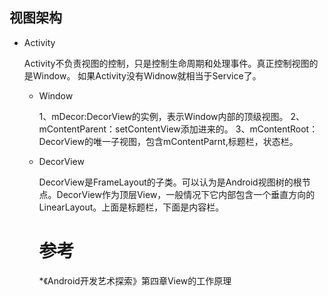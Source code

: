 ## 视图架构

* Activity
  
  Activity不负责视图的控制，只是控制生命周期和处理事件。真正控制视图的是Window。
  如果Activity没有Widnow就相当于Service了。
  
  * Window

    1、mDecor:DecorView的实例，表示Window内部的顶级视图。
    2、mContentParent：setContentView添加进来的。
    3、mContentRoot：DecorView的唯一子视图，包含mContentParnt,标题栏，状态栏。

  * DecorView 
  
    DecorView是FrameLayout的子类。可以认为是Android视图树的根节点。DecorView作为顶层View，一般情况下它内部包含一个垂直方向的LinearLayout。上面是标题栏，下面是内容栏。
    
    
    
    # 参考
    
    *《Android开发艺术探索》第四章View的工作原理



